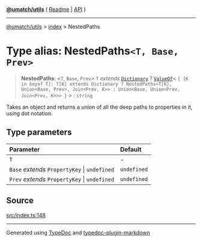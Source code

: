 [**@umatch/utils**](../../README.md) ( [Readme](../../README.md) \| [API](../../API.md) )

---

[@umatch/utils](../../API.md) > [index](../README.md) > NestedPaths

# Type alias: NestedPaths`<T, Base, Prev>`

> **NestedPaths**: \<`T`, `Base`, `Prev`\> `T` _extends_ [`Dictionary`](type-alias.Dictionary.md) ? [`ValueOf`](type-alias.ValueOf.md)\< `{ [K in keyof T]: T[K] extends Dictionary ? NestedPaths<T[K], Union<Base, Prev>, Join<Prev, K>> : Union<Base, Union<Prev, Join<Prev, K>>> }` \> : `string`

Takes an object and returns a union of all the deep paths
to properties in it, using dot notation.

## Type parameters

| Parameter                                     | Default     |
| :-------------------------------------------- | :---------- |
| `T`                                           | -           |
| `Base` _extends_ `PropertyKey` \| `undefined` | `undefined` |
| `Prev` _extends_ `PropertyKey` \| `undefined` | `undefined` |

## Source

[src/index.ts:148](https://github.com/umatch-oficial/utils/blob/51f6213/src/index.ts#L148)

---

Generated using [TypeDoc](https://typedoc.org/) and [typedoc-plugin-markdown](https://www.npmjs.com/package/typedoc-plugin-markdown)
